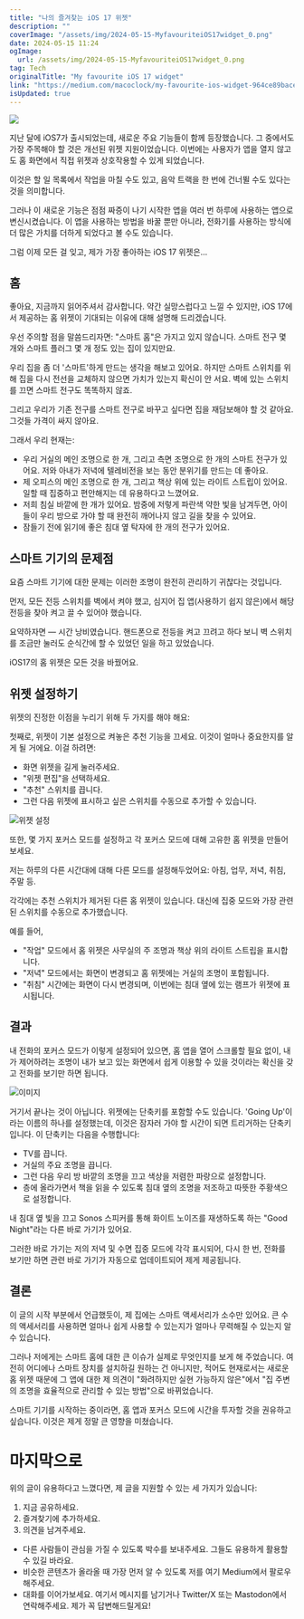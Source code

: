 ```yaml
---
title: "나의 즐겨찾는 iOS 17 위젯"
description: ""
coverImage: "/assets/img/2024-05-15-MyfavouriteiOS17widget_0.png"
date: 2024-05-15 11:24
ogImage: 
  url: /assets/img/2024-05-15-MyfavouriteiOS17widget_0.png
tag: Tech
originalTitle: "My favourite iOS 17 widget"
link: "https://medium.com/macoclock/my-favourite-ios-widget-964ce89bacee"
isUpdated: true
---
```





<img src="/assets/img/2024-05-15-MyfavouriteiOS17widget_0.png" />

지난 달에 iOS7가 출시되었는데, 새로운 주요 기능들이 함께 등장했습니다. 그 중에서도 가장 주목해야 할 것은 개선된 위젯 지원이었습니다. 이번에는 사용자가 앱을 열지 않고도 홈 화면에서 직접 위젯과 상호작용할 수 있게 되었습니다.

이것은 할 일 목록에서 작업을 마칠 수도 있고, 음악 트랙을 한 번에 건너뛸 수도 있다는 것을 의미합니다.

그러나 이 새로운 기능은 점점 짜증이 나기 시작한 앱을 여러 번 하루에 사용하는 앱으로 변신시켰습니다. 이 앱을 사용하는 방법을 바꿀 뿐만 아니라, 전화기를 사용하는 방식에 더 많은 가치를 더하게 되었다고 볼 수도 있습니다.



그럼 이제 모든 걸 잊고, 제가 가장 좋아하는 iOS 17 위젯은...

## 홈

좋아요, 지금까지 읽어주셔서 감사합니다. 약간 실망스럽다고 느낄 수 있지만, iOS 17에서 제공하는 홈 위젯이 기대되는 이유에 대해 설명해 드리겠습니다.

우선 주의할 점을 말씀드리자면: "스마트 홈"은 가지고 있지 않습니다. 스마트 전구 몇 개와 스마트 플러그 몇 개 정도 있는 집이 있지만요.



우리 집을 좀 더 '스마트'하게 만드는 생각을 해보고 있어요. 하지만 스마트 스위치를 위해 집을 다시 전선을 교체하지 않으면 가치가 있는지 확신이 안 서요. 벽에 있는 스위치를 끄면 스마트 전구도 똑똑하지 않죠.

그리고 우리가 기존 전구를 스마트 전구로 바꾸고 싶다면 집을 재담보해야 할 것 같아요. 그것들 가격이 싸지 않아요.

그래서 우리 현재는:

- 우리 거실의 메인 조명으로 한 개, 그리고 측면 조명으로 한 개의 스마트 전구가 있어요. 저와 아내가 저녁에 텔레비전을 보는 동안 분위기를 만드는 데 좋아요.
- 제 오피스의 메인 조명으로 한 개, 그리고 책상 위에 있는 라이트 스트립이 있어요. 일할 때 집중하고 편안해지는 데 유용하다고 느꼈어요.
- 저희 침실 바깥에 한 개가 있어요. 밤중에 저렇게 파란색 약한 빛을 남겨두면, 아이들이 우리 방으로 가야 할 때 완전히 깨어나지 않고 길을 찾을 수 있어요.
- 잠들기 전에 읽기에 좋은 침대 옆 탁자에 한 개의 전구가 있어요.



## 스마트 기기의 문제점

요즘 스마트 기기에 대한 문제는 이러한 조명이 완전히 관리하기 귀찮다는 것입니다.

먼저, 모든 전등 스위치를 벽에서 켜야 했고, 심지어 집 앱(사용하기 쉽지 않은)에서 해당 전등을 찾아 켜고 끌 수 있어야 했습니다.

요약하자면 — 시간 낭비였습니다. 핸드폰으로 전등을 켜고 끄려고 하다 보니 벽 스위치를 조금만 눌러도 순식간에 할 수 있었던 일을 하고 있었습니다.



iOS17의 홈 위젯은 모든 것을 바꿨어요.

## 위젯 설정하기

위젯의 진정한 이점을 누리기 위해 두 가지를 해야 해요:

첫째로, 위젯이 기본 설정으로 켜놓은 추천 기능을 끄세요. 이것이 얼마나 중요한지를 알게 될 거에요. 이걸 하려면:



- 화면 위젯을 길게 눌러주세요.
- "위젯 편집"을 선택하세요.
- "추천" 스위치를 끕니다.
- 그런 다음 위젯에 표시하고 싶은 스위치를 수동으로 추가할 수 있습니다.

![위젯 설정](/assets/img/2024-05-15-MyfavouriteiOS17widget_1.png)

또한, 몇 가지 포커스 모드를 설정하고 각 포커스 모드에 대해 고유한 홈 위젯을 만들어보세요.

저는 하루의 다른 시간대에 대해 다른 모드를 설정해두었어요: 아침, 업무, 저녁, 취침, 주말 등.



각각에는 추천 스위치가 제거된 다른 홈 위젯이 있습니다. 대신에 집중 모드와 가장 관련된 스위치를 수동으로 추가했습니다.

예를 들어,

- "작업" 모드에서 홈 위젯은 사무실의 주 조명과 책상 위의 라이트 스트립을 표시합니다.
- "저녁" 모드에서는 화면이 변경되고 홈 위젯에는 거실의 조명이 포함됩니다.
- "취침" 시간에는 화면이 다시 변경되며, 이번에는 침대 옆에 있는 램프가 위젯에 표시됩니다.

## 결과



내 전화의 포커스 모드가 이렇게 설정되어 있으면, 홈 앱을 열어 스크롤할 필요 없이, 내가 제어하려는 조명이 내가 보고 있는 화면에서 쉽게 이용할 수 있을 것이라는 확신을 갖고 전화를 보기만 하면 됩니다.

![이미지](/assets/img/2024-05-15-MyfavouriteiOS17widget_2.png)

거기서 끝나는 것이 아닙니다. 위젯에는 단축키를 포함할 수도 있습니다. 'Going Up'이라는 이름의 하나를 설정했는데, 이것은 잠자러 가야 할 시간이 되면 트리거하는 단축키입니다. 이 단축키는 다음을 수행합니다:
- TV를 끕니다.
- 거실의 주요 조명을 끕니다.
- 그런 다음 우리 방 바깥의 조명을 끄고 색상을 저렴한 파랑으로 설정합니다.
- 층에 올라가면서 책을 읽을 수 있도록 침대 옆의 조명을 저조하고 따뜻한 주황색으로 설정합니다.



내 침대 옆 빛을 끄고 Sonos 스피커를 통해 화이트 노이즈를 재생하도록 하는 "Good Night"라는 다른 바로 가기가 있어요.

그러한 바로 가기는 저의 저녁 및 수면 집중 모드에 각각 표시되어, 다시 한 번, 전화를 보기만 하면 관련 바로 가기가 자동으로 업데이트되어 제게 제공됩니다.

## 결론

이 글의 시작 부분에서 언급했듯이, 제 집에는 스마트 액세서리가 소수만 있어요. 큰 수의 액세서리를 사용하면 얼마나 쉽게 사용할 수 있는지가 얼마나 무력해질 수 있는지 알 수 있습니다.



그러나 저에게는 스마트 홈에 대한 큰 이슈가 실제로 무엇인지를 보게 해 주었습니다. 여전히 어디에나 스마트 장치를 설치하길 원하는 건 아니지만, 적어도 현재로서는 새로운 홈 위젯 때문에 그 앱에 대한 제 의견이 "화려하지만 실현 가능하지 않은"에서 "집 주변의 조명을 효율적으로 관리할 수 있는 방법"으로 바뀌었습니다.

스마트 기기를 시작하는 중이라면, 홈 앱과 포커스 모드에 시간을 투자할 것을 권유하고 싶습니다. 이것은 제게 정말 큰 영향을 미쳤습니다.

# 마지막으로

위의 글이 유용하다고 느꼈다면, 제 글을 지원할 수 있는 세 가지가 있습니다:

1. 지금 공유하세요.
2. 즐겨찾기에 추가하세요.
3. 의견을 남겨주세요.



- 다른 사람들이 관심을 가질 수 있도록 박수를 보내주세요. 그들도 유용하게 활용할 수 있길 바라요.
- 비슷한 콘텐츠가 올라올 때 가장 먼저 알 수 있도록 저를 여기 Medium에서 팔로우해주세요.
- 대화를 이어가보세요. 여기서 메시지를 남기거나 Twitter/X 또는 Mastodon에서 연락해주세요. 제가 꼭 답변해드릴게요!